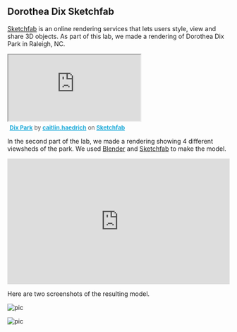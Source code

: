 
## Dorothea Dix Sketchfab
[Sketchfab](https://sketchfab.com/) is an online rendering services that lets users style, view and share 3D objects. As part of this lab, we made a rendering of Dorothea Dix Park in Raleigh, NC. 

<div class="sketchfab-embed-wrapper">
    <iframe title="Dix Park" src="https://sketchfab.com/models/cae550ff3ac14389a22ec75ea1a2ad5d/embed">
    </iframe>
   <p style="font-size: 13px; font-weight: normal; margin: 5px; color: #4A4A4A;">
        <a href="https://sketchfab.com/3d-models/dix-park-cae550ff3ac14389a22ec75ea1a2ad5d" target="_blank" style="font-weight: bold; color: #1CAAD9;">Dix Park</a>
        by <a href="https://sketchfab.com/caitlin.haedrich" target="_blank" style="font-weight: bold; color: #1CAAD9;">caitlin.haedrich</a>
        on <a href="https://sketchfab.com?utm_medium=embed&utm_source=website&utm_campaign=share-popup" target="_blank" style="font-weight: bold; color: #1CAAD9;">Sketchfab</a>
    </p>
</div>

In the second part of the lab, we made a rendering showing 4 different viewsheds of the park. We used [Blender](https://blender.org) and [Sketchfab](https://sketchfab.com/) to make the model.

<div style="position: relative; padding-bottom: 56.25%; height: 0;"><iframe src="https://www.loom.com/embed/f1dacafeed5c4382a681ea14e88aff10" frameborder="0" webkitallowfullscreen mozallowfullscreen allowfullscreen style="position: absolute; top: 0; left: 0; width: 100%; height: 100%;"></iframe></div>

Here are two screenshots of the resulting model.

![pic](https://chaedri.github.io/images/Sketchfab_viewsheds.PNG)

![pic](https://chaedri.github.io/images/Sketchfab_viewsheds2.PNG)
